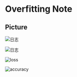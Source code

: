 # Overfitting Note
## Picture
![日志](https://github.com/h312903294/MarkdownPicRep/raw/master/over_fitting_log_pic_1.png)

![日志](https://github.com/h312903294/MarkdownPicRep/raw/master/over_fitting_log_pic_2.png)

![loss](https://github.com/h312903294/MarkdownPicRep/raw/master/over_fitting_board_pic_2.png)

![accuracy](https://github.com/h312903294/MarkdownPicRep/raw/master/over_fitting_board_pic_1.png)

